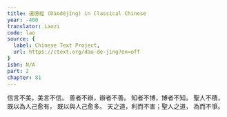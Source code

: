 ```yaml
---
title: 道德經 (Dàodéjīng) in Classical Chinese
year: -400
translator: Laozi
code: lao
source: {
  label: Chinese Text Project,
  url: https://ctext.org/dao-de-jing?en=off
}
isbn: N/A
part: 2
chapter: 81
---
```

信言不美，美言不信。
善者不辯，辯者不善。
知者不博，博者不知。
聖人不積，既以為人己愈有，
既以與人己愈多。
天之道，利而不害；聖人之道，
為而不爭。